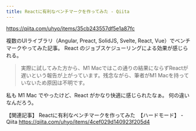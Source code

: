 ```yaml
---
title: Reactに有利なベンチマークを作ってみた - Qiita
---
```


https://qiita.com/uhyo/items/35cb243557df5e1a87fc

複数のUIライブラリ（Angular, Preact, SolidJS, Svelte, React, Vue）でベンチマークやってみた記事。
React のジョブスケジューリングによる効果が感じられる。

> 実際に試してみた方から、M1 Macではこの通りの結果にならずReactが遅いという報告が上がっています。残念ながら、筆者がM1 Macを持っていないため原因は不明です。

私も M1 Mac でやったけど、React がかなり快適に感じられたなぁ。
何の違いなんだろう。

【関連記事】
Reactに有利なベンチマークを作ってみた　【ハードモード】 - Qiita
https://qiita.com/uhyo/items/4cef029d140923f205d4


